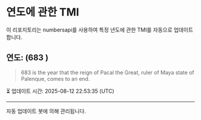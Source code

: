 
# 연도에 관한 TMI

이 리포지토리는 numbersapi를 사용하여 특정 년도에 관한 TMI를 자동으로 업데이트합니다.

## 연도: (683 )
> 683 is the year that the reign of Pacal the Great, ruler of Maya state of Palenque, comes to an end.

⏳ 업데이트 시간: 2025-08-12 22:53:35 (UTC)

---
자동 업데이트 봇에 의해 관리됩니다.
